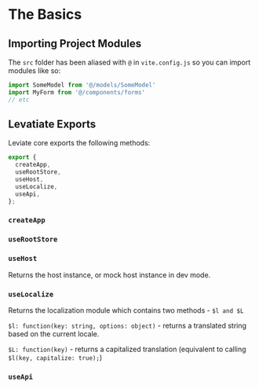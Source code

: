 # The Basics

## Importing Project Modules

The `src` folder has been aliased with `@` in `vite.config.js` so you can import modules like so:
```javascript
import SomeModel from '@/models/SomeModel'
import MyForm from '@/components/forms'
// etc
```

## Levatiate Exports

Leviate core exports the following methods:

```javascript
export {
  createApp,
  useRootStore,
  useHost,
  useLocalize,
  useApi,
};
```

### `createApp`
### `useRootStore`
### `useHost`

Returns the host instance, or mock host instance in dev mode.

### `useLocalize`

Returns the localization module which contains two methods - `$l and $L`

`$l: function(key: string, options: object)` - returns a translated string based on the current locale.

`$L: function(key)` - returns a capitalized translation (equivalent to calling `$l(key, capitalize: true);`)

### `useApi`

